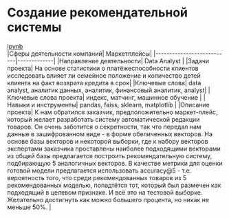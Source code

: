 # Создание рекомендательной системы
[ipynb](https://github.com/AlexKretov/Portfolio/blob/70041e15a6b2960135e46c9437b5718dce84d496/Matching/2_matching_final_git.ipynb)  
|Сферы деятельности компаний|	Маркетплейсы|
|---------------------------|-------------|
|Направление деятельности|	Data Analyst |
|Задачи проекта|	На основе статистики о платёжеспособности клиентов исследовать влияет ли семейное положение и количество детей клиента на факт возврата кредита в срок|
|Ключевые слова|	data analyst, аналитик данных, аналитик, финансовый аналитик, analyst|
|Ключевые слова проекта|	индекс, матчинг, машинное обучение |
|Навыки и инструменты|	pandas, faiss, sklearn, matplotlib  |
|Описание проекта|	К нам обратился заказчик, предположительно маркет-плейс, который желает разработать систему автоматической редакции товаров. Он очень заботится о секретности, так что передал нам данные в зашифрованном виде - в форме обеличенных векторов. На основе базы векторов и некоторой выборки, где к набору векторов экспертами заказчика проставлены наиболее подходящими векторами из общей базы предлагается построить рекомендательную систему, подбирающую 5 аналогичных векторов. В качестве метрики для оценки готовой модели предлагается использовать accuracy@5 - т.е. вероятность того, что среди рекомендованных товаров из 5 рекомендованных моделью, попадтётся тот, который был размечен как подходящий в целевом признаке. И всё это на тестовой выборке. Желательно достигнуть как можно большего процента, но никак не меньше 50%. |
